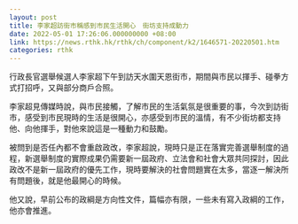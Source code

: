 ```yaml
---
layout: post
title: 李家超訪街市稱感到市民生活開心　街坊支持成動力
date: 2022-05-01 17:26:06.000000000 +08:00
link: https://news.rthk.hk/rthk/ch/component/k2/1646571-20220501.htm
categories: rthk
---
```


行政長官選舉候選人李家超下午到訪天水圍天恩街市，期間與市民以揮手、碰拳方式打招呼，又與部分商戶合照。

李家超見傳媒時說，與市民接觸，了解市民的生活氣氛是很重要的事，今次到訪街市，感受到市民現時的生活是很開心，亦感受到市民的溫情，有不少街坊都支持他、向他揮手，對他來說這是一種動力和鼓勵。

被問到是否任內都不會重啟政改，李家超說，現時只是正在落實完善選舉制度的過程，新選舉制度的實際成果仍需要新一屆政府、立法會和社會大眾共同探討，因此政改不是新一屆政府的優先工作，現時要解決的社會問題實在太多，當逐一解決所有問題後，就是他最開心的時候。

他又說，早前公布的政綱是方向性文件，篇幅亦有限，一些未有寫入政綱的工作，他亦會推進。
